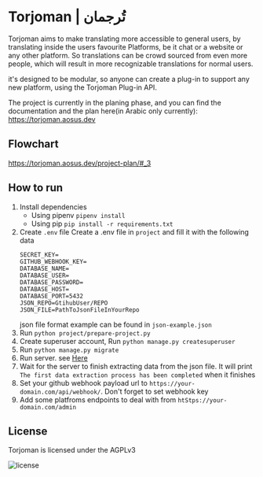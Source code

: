# Torjoman | تُرجمان
Torjoman aims to make translating more accessible to general users, by translating inside the users favourite Platforms, be it chat or a website or any other platform.
So translations can be crowd sourced from even more people, which will result in more recognizable translations for normal users.

it's designed to be modular, so anyone can create a plug-in to support any new platform, using the Torjoman Plug-in API.

The project is currently in the planing phase, and you can find the documentation and the plan here(in Arabic only currently):
https://torjoman.aosus.dev

## Flowchart

https://torjoman.aosus.dev/project-plan/#_3

## How to run
1. Install dependencies
   * Using pipenv
    	```pipenv install```
   * Using pip
		```pip install -r requirements.txt```
2. Create `.env` file
   Create a .env file in `project` and fill it with the following data
   ```
   SECRET_KEY=
   GITHUB_WEBHOOK_KEY=
   DATABASE_NAME=
   DATABASE_USER=
   DATABASE_PASSWORD=
   DATABASE_HOST=
   DATABASE_PORT=5432
   JSON_REPO=GtihubUser/REPO
   JSON_FILE=PathToJsonFileInYourRepo
   ```
   json file format example can be found in `json-example.json`
3. Run ```python project/prepare-project.py```
4. Create superuser account, Run ```python manage.py createsuperuser```
5. Run ```python manage.py migrate```
6. Run server. see [Here](https://docs.djangoproject.com/en/4.1/howto/deployment/)
7. Wait for the server to finish extracting data from the json file. It will print `The first data extraction process has been completed` when it finishes
8. Set your github webhook payload url to `https://your-domain.com/api/webhook/`. Don't forget to set webhook key
9. Add some platfroms endpoints to deal with from `htStps://your-domain.com/admin`



## License
Torjoman is licensed under the AGPLv3

![license](https://www.gnu.org/graphics/agplv3-with-text-162x68.png)
